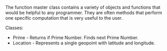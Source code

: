 The function master class contains a variety of objects and functions that would be helpful to any programmer.  They are often methods that perform one specific computation that is very useful to the user. 

Classes:

- Prime - Returns if Prime Number.  Finds next Prime Number.
- Location - Represents a single geopoint with latitude and longitude.